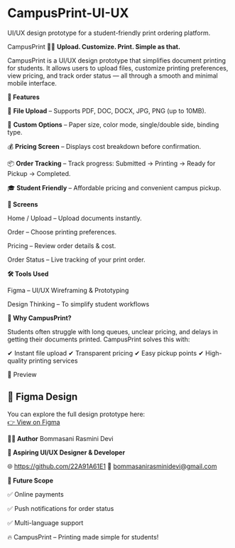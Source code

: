 # CampusPrint-UI-UX
UI/UX design prototype for a student-friendly print ordering platform.

CampusPrint 📄✨
**Upload. Customize. Print. Simple as that.**  

CampusPrint is a UI/UX design prototype that simplifies document printing for students. It allows users to upload files, customize printing preferences, view pricing, and track order status — all through a smooth and minimal mobile interface.

**🚀 Features**

📂 **File Upload** – Supports PDF, DOC, DOCX, JPG, PNG (up to 10MB).

📝 **Custom Options** – Paper size, color mode, single/double side, binding type.

💰 **Pricing Screen** – Displays cost breakdown before confirmation.

📦 **Order Tracking** – Track progress: Submitted → Printing → Ready for Pickup → Completed.

🎓 **Student Friendly** – Affordable pricing and convenient campus pickup.

**📱 Screens**

Home / Upload – Upload documents instantly.

Order – Choose printing preferences.

Pricing – Review order details & cost.

Order Status – Live tracking of your print order.

**🛠️ Tools Used**

Figma – UI/UX Wireframing & Prototyping

Design Thinking – To simplify student workflows

**🌟 Why CampusPrint?**

Students often struggle with long queues, unclear pricing, and delays in getting their documents printed.
CampusPrint solves this with:

✔ Instant file upload
✔ Transparent pricing
✔ Easy pickup points
✔ High-quality printing services

📸 Preview
## 🎨 Figma Design
You can explore the full design prototype here:  
[👉 View on Figma](https://www.figma.com/design/T0Kgt0L0399525fpPMTCpW/DocoPrint-UI-UX-Assessment?node-id=0-1&t=Wa8IHn2gJzmNk640-1)

**👩‍💻 Author**
Bommasani Rasmini Devi

**💼 Aspiring UI/UX Designer & Developer**

🌐 https://github.com/22A91A61E1
📧 bommasanirasminidevi@gmail.com

**🔮 Future Scope**

✅ Online payments

✅ Push notifications for order status

✅ Multi-language support

🔥 CampusPrint – Printing made simple for students!

